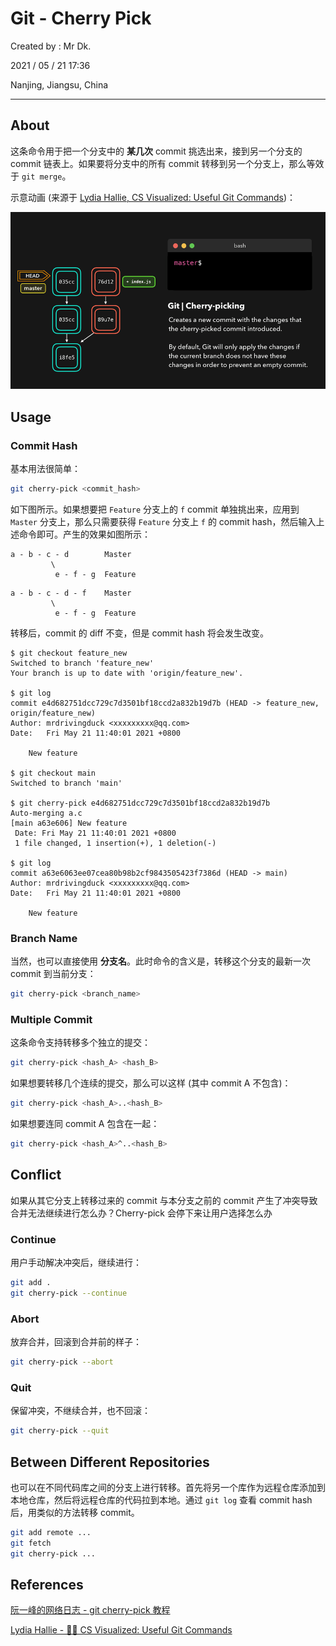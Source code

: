 # Git - Cherry Pick

Created by : Mr Dk.

2021 / 05 / 21 17:36

Nanjing, Jiangsu, China

---

## About

这条命令用于把一个分支中的 **某几次** commit 挑选出来，接到另一个分支的 commit 链表上。如果要将分支中的所有 commit 转移到另一个分支上，那么等效于 `git merge`。

示意动画 (来源于 [Lydia Hallie, CS Visualized: Useful Git Commands](https://dev.to/lydiahallie/cs-visualized-useful-git-commands-37p1))：

![git-cherry-pick](../img/git-cherry-pick.gif)

## Usage

### Commit Hash

基本用法很简单：

```bash
git cherry-pick <commit_hash>
```

如下图所示。如果想要把 `Feature` 分支上的 `f` commit 单独挑出来，应用到 `Master` 分支上，那么只需要获得 `Feature` 分支上 `f` 的 commit hash，然后输入上述命令即可。产生的效果如图所示：

```
a - b - c - d        Master
         \
          e - f - g  Feature
```

```
a - b - c - d - f    Master
         \
          e - f - g  Feature
```

转移后，commit 的 diff 不变，但是 commit hash 将会发生改变。

```console
$ git checkout feature_new
Switched to branch 'feature_new'
Your branch is up to date with 'origin/feature_new'.

$ git log
commit e4d682751dcc729c7d3501bf18ccd2a832b19d7b (HEAD -> feature_new, origin/feature_new)
Author: mrdrivingduck <xxxxxxxxx@qq.com>
Date:   Fri May 21 11:40:01 2021 +0800

    New feature

$ git checkout main
Switched to branch 'main'

$ git cherry-pick e4d682751dcc729c7d3501bf18ccd2a832b19d7b
Auto-merging a.c
[main a63e606] New feature
 Date: Fri May 21 11:40:01 2021 +0800
 1 file changed, 1 insertion(+), 1 deletion(-)

$ git log
commit a63e6063ee07cea80b98b2cf9843505423f7386d (HEAD -> main)
Author: mrdrivingduck <xxxxxxxxx@qq.com>
Date:   Fri May 21 11:40:01 2021 +0800

    New feature

```

### Branch Name

当然，也可以直接使用 **分支名**。此时命令的含义是，转移这个分支的最新一次 commit 到当前分支：

```bash
git cherry-pick <branch_name>
```

### Multiple Commit

这条命令支持转移多个独立的提交：

```bash
git cherry-pick <hash_A> <hash_B>
```

如果想要转移几个连续的提交，那么可以这样 (其中 commit A 不包含)：

```bash
git cherry-pick <hash_A>..<hash_B>
```

如果想要连同 commit A 包含在一起：

```bash
git cherry-pick <hash_A>^..<hash_B>
```

## Conflict

如果从其它分支上转移过来的 commit 与本分支之前的 commit 产生了冲突导致合并无法继续进行怎么办？Cherry-pick 会停下来让用户选择怎么办

### Continue

用户手动解决冲突后，继续进行：

```bash
git add .
git cherry-pick --continue
```

### Abort

放弃合并，回滚到合并前的样子：

```bash
git cherry-pick --abort
```

### Quit

保留冲突，不继续合并，也不回滚：

```bash
git cherry-pick --quit
```

## Between Different Repositories

也可以在不同代码库之间的分支上进行转移。首先将另一个库作为远程仓库添加到本地仓库，然后将远程仓库的代码拉到本地。通过 `git log` 查看 commit hash 后，用类似的方法转移 commit。

```bash
git add remote ...
git fetch
git cherry-pick ...
```

## References

[阮一峰的网络日志 - git cherry-pick 教程](http://www.ruanyifeng.com/blog/2020/04/git-cherry-pick.html)

[Lydia Hallie - 🌳🚀 CS Visualized: Useful Git Commands](https://dev.to/lydiahallie/cs-visualized-useful-git-commands-37p1)
